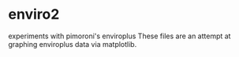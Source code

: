 # enviro2
experiments with pimoroni's enviroplus
These files are an attempt at graphing enviroplus data via matplotlib.
